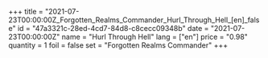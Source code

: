 +++
title = "2021-07-23T00:00:00Z_Forgotten_Realms_Commander_Hurl_Through_Hell_[en]_false"
id = "47a3321c-28ed-4cd7-84d8-c8cecc09348b"
date = "2021-07-23T00:00:00Z"
name = "Hurl Through Hell"
lang = ["en"]
price = "0.98"
quantity = 1
foil = false
set = "Forgotten Realms Commander"
+++
